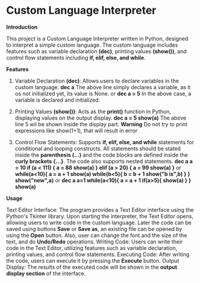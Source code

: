 # **Custom Language Interpreter**

**Introduction**

This project is a Custom Language Interpreter written in Python, designed to interpret a simple custom language. The custom language includes features such as variable declaration **(dec)**, printing values **(show())**, and control flow statements including **if, elif, else, and while**.

**Features**

1. Variable Declaration **(dec)**: Allows users to declare variables in the custom language.
  **dec a**
  The above line simply declares a variable, as it os not initialized yet, its value is None. 
  or 
  **dec a = 5**
  In the above case, a variable is declared and initialized. 

2. Printing Values **(show())**: Acts as the **print()** function in Python, displaying values on the output display.
  **dec a = 5
    show(a)**
   The above line 5 wil be shown inside the display part.
   **Warning**
   Do not try to print expressions like show(1+1), that will result in error 

4. Control Flow Statements: Supports **if, elif, else, and while** statements for conditional and looping constructs.
   All statements should be stated inside the **parenthesis (...)** and the code blocks are defined inside the **curly brackets** **{...}**.
   The code also supports nested statements.
    **dec a
    a = 10
    if (a < 111) {
    a = 88
    show(a)
    }
    elif (a > 20) {
    a = 99
    show(a)
    }**
   or
     **while(a<10){
      a = a + 1
      show(a)
      while(b<5){
          b = b + 1
          show("b is",b)
      }
  }
  show("new",a)**
   or
    **dec a
    a=1
    while(a<10){
        a = a + 1
        if(a>5){
           show(a)
        }
    }
    show(a)**
    

**Usage**

Text Editor Interface: The program provides a Text Editor interface using the Python's Tkinter library. Upon starting the interpreter, the Text Editor opens, allowing users to write code in the custom language. Later the code can be saved using buttons **Save** or **Save as**, an existing file can be opened by using the **Open** button. Also, user can change the font and the size of the text, and do **Undo/Redo** operations.
Writing Code: Users can write their code in the Text Editor, utilizing features such as variable declaration, printing values, and control flow statements.
Executing Code: After writing the code, users can execute it by pressing the **Execute** button.
Output Display: The results of the executed code will be shown in the **output display section** of the interface.
